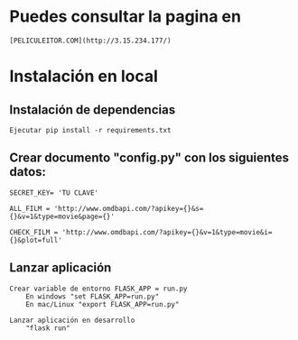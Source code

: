# Puedes consultar la pagina en
    [PELICULEITOR.COM](http://3.15.234.177/)

# Instalación en local
## Instalación de dependencias

    Ejecutar pip install -r requirements.txt

## Crear documento "config.py" con los siguientes datos:
    
    SECRET_KEY= 'TU CLAVE'
    
    ALL_FILM = 'http://www.omdbapi.com/?apikey={}&s={}&v=1&type=movie&page={}'
    
    CHECK_FILM = 'http://www.omdbapi.com/?apikey={}&v=1&type=movie&i={}&plot=full'

## Lanzar aplicación

    Crear variable de entorno FLASK_APP = run.py
        En windows "set FLASK_APP=run.py"
        En mac/Linux "export FLASK_APP=run.py"

    Lanzar aplicación en desarrollo
        "flask run"


